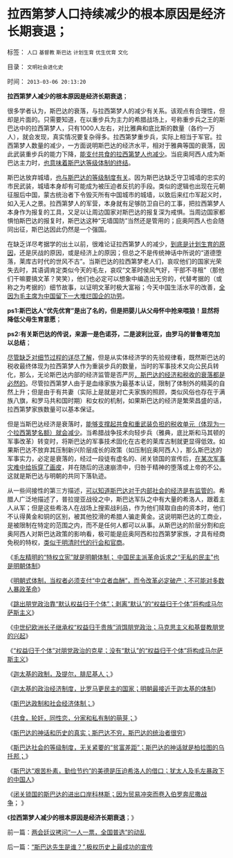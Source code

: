 # 拉西第梦人口持续减少的根本原因是经济长期衰退；

标签： `人口` `基督教` `斯巴达` `计划生育` `优生优育` `文化` 

目录： `文明社会进化史`

时间： `2013-03-06 20:13:20`

**拉西第梦人减少的根本原因是经济长期衰退**；

很多学者认为，斯巴达的衰落，与拉西第梦人的减少有关系。该观点有合理性，但却是片面的。只需要知道，在以重步兵为主力的希腊战场上，号称重步兵之王的斯巴达中的拉西第梦人，只有1000人左右，对比雅典和底比斯的数量（各约一万人），就会发现，真实情况要复杂得多。拉西第梦重步兵，实际上相当于军官。拉西第梦人数量的减少，一方面说明斯巴达的经济水平，相对于雅典等国的衰落，因此武装重步兵的能力下降，[能支付共食的拉西第梦人也减少](../../../2013/3/3/公有制传统的共食，轮奸，同性恋，和私有制萌芽.md)。当庇奥阿西人成为斯巴达主力时，[也意味着斯巴达等级体制的终结](../../../2013/3/4/斯巴达的等级制度，无关紧要的贫富差距，柏拉图的乌托邦.md)。

斯巴达放弃城墙，[也与斯巴达的等级制度有关](../../../2013/3/4/斯巴达不穷，斯巴达的统治者很穷；.md)。因为斯巴达缺乏守卫城墙的忠实的市民武装，城墙本身却有可能成为被压迫者反抗的手段。类似的逻辑也出现在元朝征服后中国，蒙古统治者下令毁灭所有中国城市的城墙，以致后来红巾军起义时，如入无人之景。拉西第梦人的军营，本身就有足够防卫自已的工事，把拉西第梦人本身作为报复的工具，又足以让周边国家对斯巴达的报复深为戒惧。当周边国家都惧怕斯巴达的报复时，斯巴达这种“无墙国防”当然还是管用的；庇奥阿西人也会随同出征，斯巴达因此仍然是一个强国。

在缺乏详尽考据学的出土以前，很难论证拉西第梦人的减少，[到底是计划生育的原因](../../../2011/10/23/占用了国家的土地，贪污了自已的生命.md)，还是厌战的原因，或是经济上的原因；但总之不是传统神话中所说的“道德堕落，莱库古时代的世风不古”。当斯巴达的拉西第梦老人们，哀叹他们的国家光荣失去时，其语调肯定类似今天的毛左，哀叹“文革时侯风气好，干部不寻租”（那他们干嘛要搞文革？笑笑），他们也必定可以想象中编造出无穷的，代替考据的（或称之为考据的）细节故事，以证明文革时极大富裕；今天中国生活水平的改善，[全因为毛主席为中国留下一大堆烂国企的功劳](../../../2012/1/22/后进国家普遍性的信仰“傻逼工业化”.md)。

**ps1:斯巴达人“优先优育”是出了名的，但是把婴儿从父母怀中抢来喂狼！显然将降低父母生育意愿**；

**ps2:有关斯巴达的传说，来源一是色诺芬，二是波利比亚，由罗马的普鲁塔克加以总结**；

[尽管缺乏对细节过程的详尽了解](../../../2010/4/21/大维度历史观允许在细节上“自圆其说”.md)，但是从实体经济学的先验规律看，既然斯巴达的税收最终体现为拉西第梦人作为重装步兵的数量，当时的军事技术又向公民兵转化，那么，无论斯巴达内部的经济监管是否严厉[，斯巴达的经济和税收的衰落都是必然的](../../../2013/1/25/苏杭现象是“爱民”“向弱者倾斜”的必然结果.md)。尽管拉西第梦人由于是血缘家族为最基本认证，限制了体制外的精英的自然上升；但是由于有共妻（实际上是就是对亡夫家族的照顾，类似风俗也存在于满族八旗，和罗马共和国时期）和女权的机制，如果斯巴达的经济是繁荣昌盛的话，拉西第梦家族数量可以基本保证。

但是当斯巴达经济是衰落时，[能够支撑起共食和重武装负担的税收单元（体现为一个拉西第梦名额）就会减少](../../../2013/3/3/斯巴达政制和经济体制.md)。当希腊战争技术向轻步兵（雅典，底比斯和马其顿的军事改革）转变时，将斯巴达的军事技术固化在古老的莱库古制就更显得低效。如果斯巴达不放弃其压制新兴阶层成长的政策（如压制庇奥阿西人），那么斯巴达的军事实力，必定是衰落的，经过一段徒有虚名的、闭关锁国的宣传后，[在某次军事灾难中给拆穿了画皮](../../../2013/2/12/明朝“灾难深重”，康熙的中庸之道，雍正的抄家追还.md)，并在随后的迅速崩溃中，归咎于精神的堕落或上帝的不公。这就是斯巴达与明朝的共同下落轨迹。

从一些间接性的第三方描述，[可以知道斯巴达对于内部社会的经济是有监管的](../../../2013/1/3/监管的社会和联邦的社会.md)。希腊人广泛地描述了，普拉提亚战役之中，斯巴达军队之中有大量的希洛人，跟着主人从军；但是这些希洛人在战场上搜索战利品，作为他们赎取自由的资本时，他们不认得黄金和铜的区别，被其他狡滑的希腊人骗走黄金。这说明斯巴达的工商业，是被限制在特定的范围之内，而不是任何人都可以从事。从斯巴达的阶层分割和庇奥阿西人对斯巴达政策的影响看，极可能是庇奥阿西和拉西第梦家族，才具有经商免税的特权，[类似于明清时代的行会和官商](../../../2013/2/10/明朝政府的国企和反腐败，黄仁宇的错误.md)。

《[毛左精明的“特权立宪”就是明朝体制； 中国民主派革命诉求之“无私的民主”也是明朝体制](../../../2013/3/1/革命本身可以成为旧制度的卫道；.md)》

《[明朝式体制，当权者必须支付“中立者血酬”，而令改革必定破产；不可能对多数人暴政革命](../../../2013/3/2/不可能对多数人暴政实行革命.md)》

《[跳出朋党政治靠“默认权益归于个体”；剥离“默认”的“权益归于个体”将构成马尔萨斯主义](../../../2013/3/2/剥离“默认”的“利益归于个体”，把民主偷换成马尔萨斯主义.md)》

《[中世纪欧洲长子继承权“权益归于贵族”消饵朋党政治；马克思主义和基督教朋党的兴起](../../../2013/3/2/中世纪权贵也消除了朋党，基督教世界新兴的东林党.md)》

《[“权益归于个体”对朋党政治的克星；没有“默认”的“权益归于个体”将构成马尔萨斯主义](../../../2013/3/2/“权益归于个体”是明朝式朋党政治的克星.md)》

《[迦太基的政制，及提尔，腓尼基人；](../../../2013/3/3/迦太基的政制，及提尔，腓尼基人.md)》

《[迦太基的政治经济制度，比罗马更民主的国家；明朝最接近于迦太基的体制](../../../2013/3/3/迦太基比罗马更民主，明朝体制最接近迦太基.md)》

《[斯巴达政制和社会经济体制；](../../../2013/3/3/迦太基的政制，及提尔，腓尼基人.md)》

《[共食，轮奸，同性恋，分家和私有制的萌芽；](../../../2013/3/3/公有制传统的共食，轮奸，同性恋，和私有制萌芽.md)》

《[斯巴达的神话和历史的真实；斯巴达不穷，斯巴达的统治者很穷](../../../2013/3/4/斯巴达不穷，斯巴达的统治者很穷；.md)》

《[斯巴达社会的等级制度，无关紧要的“贫富差距”；斯巴达的神话就是柏拉图的乌托邦；](../../../2013/3/4/斯巴达的等级制度，无关紧要的贫富差距，柏拉图的乌托邦.md)》

《[斯巴达“艰苦朴素，勤俭节约”的美德是压迫希洛人的借口；犹太人及毛左暴政下的中国人](../../../2013/3/5/斯巴达“艰苦朴素，勤俭节约”的美德和希洛人，犹太人，中国人.md)》

《[闭关锁国的斯巴达的进出口岸科林斯；因为贸易冲突而卷入伯罗奔尼撒战争](../../../2013/3/5/斯巴达的进出口贸易，军费，科林斯及雅典.md)； 》

《**拉西第梦人减少的根本原因是经济长期衰退**；》



前一篇：[两会廷议拷问“一人一票，全国普选”的动乱](../../../2013/3/5/两会廷议拷问“一人一票，全国普选”的动乱.md)

后一篇：[“斯巴达先生是谁？”,极权历史上最成功的宣传](../../../2013/3/6/“斯巴达先生是谁？”,极权历史上最成功的宣传.md)